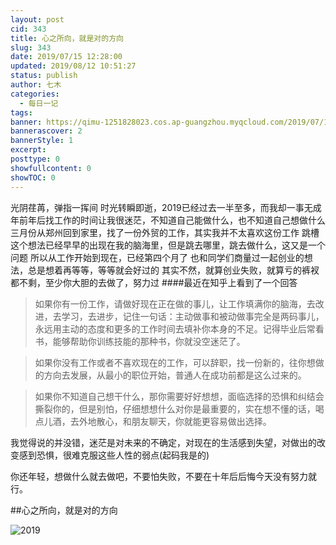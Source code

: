 ```yaml
---
layout: post
cid: 343
title: 心之所向，就是对的方向
slug: 343
date: 2019/07/15 12:28:00
updated: 2019/08/12 10:51:27
status: publish
author: 七木
categories: 
  - 每日一记
tags: 
banner: https://qimu-1251828023.cos.ap-guangzhou.myqcloud.com/2019/07/15/1563168454.jpg
bannerascover: 2
bannerStyle: 1
excerpt: 
posttype: 0
showfullcontent: 0
showTOC: 0
---
```



光阴荏苒，弹指一挥间
时光转瞬即逝，2019已经过去一半至多，而我却一事无成
年前年后找工作的时间让我很迷茫，不知道自己能做什么，也不知道自己想做什么
三月份从郑州回到家里，找了一份外贸的工作，其实我并不太喜欢这份工作
跳槽这个想法已经早早的出现在我的脑海里，但是跳去哪里，跳去做什么，这又是一个问题
所以从工作开始到现在，已经第四个月了
也和同学们商量过一起创业的想法，总是想着再等等，等等就会好过的
其实不然，就算创业失败，就算亏的裤衩都不剩，至少你大胆的去做了，努力过
####最近在知乎上看到了一个回答

> 如果你有一份工作，请做好现在正在做的事儿，让工作填满你的脑海，去改进，去学习，去进步，记住一句话：主动做事和被动做事完全是两码事儿，永远用主动的态度和更多的工作时间去填补你本身的不足。记得毕业后常看书，能够帮助你训练技能的那种书，你就没空迷茫了。

> 如果你没有工作或者不喜欢现在的工作，可以辞职，找一份新的，往你想做的方向去发展，从最小的职位开始，普通人在成功前都是这么过来的。

> 如果你不知道自己想干什么，那你需要好好想想，面临选择的恐惧和纠结会撕裂你的，但是别怕，仔细想想什么对你是最重要的，实在想不懂的话，喝点儿酒，去外地散心，和朋友聊天，你就能更容易做出选择。

我觉得说的并没错，迷茫是对未来的不确定，对现在的生活感到失望，对做出的改变感到恐惧，很难克服这些人性的弱点(起码我是的)

你还年轻，想做什么就去做吧，不要怕失败，不要在十年后后悔今天没有努力就行。

##心之所向，就是对的方向

![2019][1]


  [1]: https://qimu-1251828023.cos.ap-guangzhou.myqcloud.com/2019/07/15/1563165156.jpg